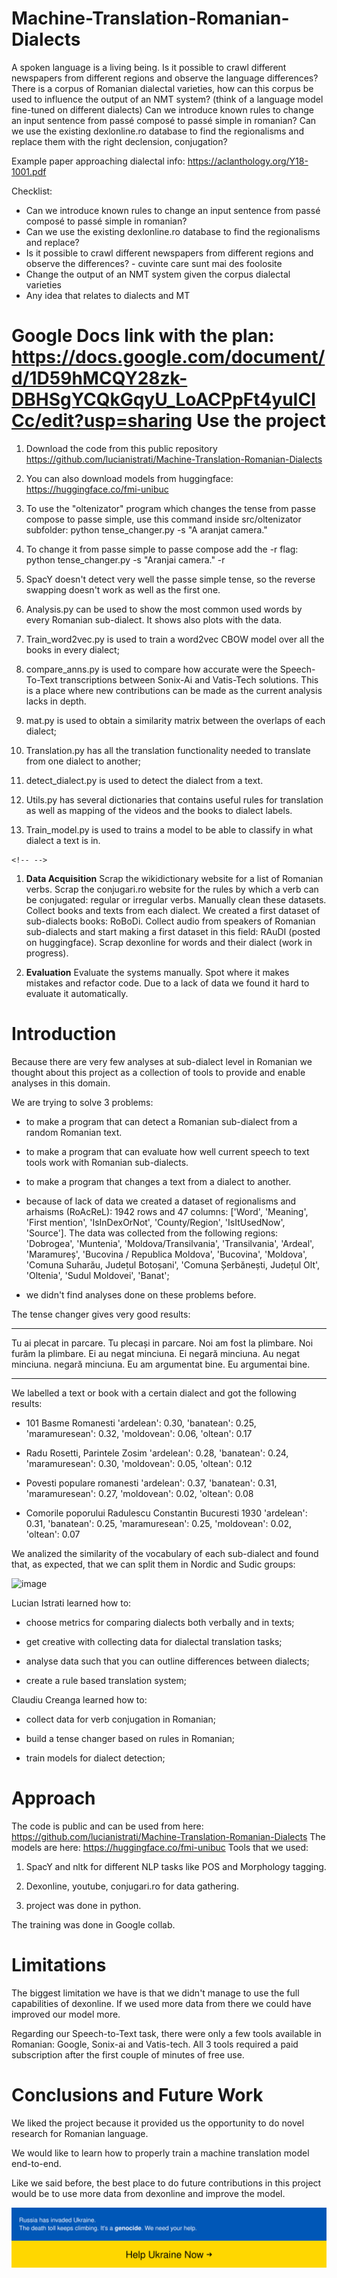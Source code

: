 # Machine-Translation-Romanian-Dialects
A spoken language is a living being. 
Is it possible to crawl different newspapers from different regions and observe the language differences? 
There is a corpus of Romanian dialectal varieties, how can this corpus be used to influence the output of an NMT system? (think of a language model fine-tuned on different dialects)
Can we introduce known rules to change an input sentence from passé composé to passé simple in romanian?
Can we use the existing dexlonline.ro database to find the regionalisms and replace them with the right declension, conjugation?

Example paper approaching dialectal info: https://aclanthology.org/Y18-1001.pdf

Checklist:
- Can we introduce known rules to change an input sentence from passé composé to passé simple in romanian?
- Can we use the existing dexlonline.ro database to find the regionalisms and replace?
- Is it possible to crawl different newspapers from different regions and observe the differences? - cuvinte care sunt mai des foolosite
- Change the output of an NMT system given the corpus dialectal varieties
- Any idea that relates to dialects and MT

Google Docs link with the plan: https://docs.google.com/document/d/1D59hMCQY28zk-DBHSgYCQkGqyU_LoACPpFt4yuIClCc/edit?usp=sharing
Use the project
===============

1.  Download the code from this public repository
    https://github.com/lucianistrati/Machine-Translation-Romanian-Dialects

2.  You can also download models from huggingface:
    https://huggingface.co/fmi-unibuc

3.  To use the \"oltenizator\" program which changes the tense from
    passe compose to passe simple, use this command inside
    src/oltenizator subfolder: python tense\_changer.py -s \"A aranjat
    camera.\"

4.  To change it from passe simple to passe compose add the -r flag:
    python tense\_changer.py -s \"Aranjai camera.\" -r

5.  SpacY doesn't detect very well the passe simple tense, so the
    reverse swapping doesn't work as well as the first one.

6.  Analysis.py can be used to show the most common used words by every
    Romanian sub-dialect. It shows also plots with the data.

7.  Train\_word2vec.py is used to train a word2vec CBOW model over all
    the books in every dialect;

8.  compare\_anns.py is used to compare how accurate were the
    Speech-To-Text transcriptions between Sonix-Ai and Vatis-Tech
    solutions. This is a place where new contributions can be made as
    the current analysis lacks in depth.

9.  mat.py is used to obtain a similarity matrix between the overlaps of
    each dialect;

10. Translation.py has all the translation functionality needed to
    translate from one dialect to another;

11. detect\_dialect.py is used to detect the dialect from a text.

12. Utils.py has several dictionaries that contains useful rules for
    translation as well as mapping of the videos and the books to
    dialect labels.

13. Train\_model.py is used to trains a model to be able to classify in
    what dialect a text is in.

```{=html}
<!-- -->
```
1.  **Data Acquisition** Scrap the wikidictionary website for a list of
    Romanian verbs. Scrap the conjugari.ro website for the rules by
    which a verb can be conjugated: regular or irregular verbs. Manually
    clean these datasets. Collect books and texts from each dialect. We
    created a first dataset of sub-dialects books: RoBoDi. Collect audio
    from speakers of Romanian sub-dialects and start making a first
    dataset in this field: RAuDI (posted on huggingface). Scrap
    dexonline for words and their dialect (work in progress).

2.  **Evaluation** Evaluate the systems manually. Spot where it makes
    mistakes and refactor code. Due to a lack of data we found it hard
    to evaluate it automatically.

Introduction
============

Because there are very few analyses at sub-dialect level in Romanian we
thought about this project as a collection of tools to provide and
enable analyses in this domain.

We are trying to solve 3 problems:

-   to make a program that can detect a Romanian sub-dialect from a
    random Romanian text.

-   to make a program that can evaluate how well current speech to text
    tools work with Romanian sub-dialects.

-   to make a program that changes a text from a dialect to another.

-   because of lack of data we created a dataset of regionalisms and
    arhaisms (RoAcReL): 1942 rows and 47 columns: \['Word', 'Meaning',
    'First mention', 'IsInDexOrNot', 'County/Region', 'IsItUsedNow',
    'Source'\]. The data was collected from the following regions:
    'Dobrogea', 'Muntenia', 'Moldova/Transilvania', 'Transilvania',
    'Ardeal', 'Maramureș', 'Bucovina / Republica Moldova', 'Bucovina',
    'Moldova', 'Comuna Suharău, Județul Botoșani', 'Comuna Șerbănești,
    Județul Olt', 'Oltenia', 'Sudul Moldovei', 'Banat';

-   we didn't find analyses done on these problems before.

The tense changer gives very good results:

  -------------------------- ------------------------
   Tu ai plecat in parcare.   Tu plecași in parcare.
   Noi am fost la plimbare.   Noi furăm la plimbare.
    Ei au negat minciuna.      Ei negară minciuna.
      Au negat minciuna.         negară minciuna.
    Eu am argumentat bine.     Eu argumentai bine.
  -------------------------- ------------------------

We labelled a text or book with a certain dialect and got the following
results:

-   101 Basme Romanesti 'ardelean': 0.30, 'banatean': 0.25,
    'maramuresean': 0.32, 'moldovean': 0.06, 'oltean': 0.17

-   Radu Rosetti, Parintele Zosim 'ardelean': 0.28, 'banatean': 0.24,
    'maramuresean': 0.30, 'moldovean': 0.05, 'oltean': 0.12

-   Povesti populare romanesti 'ardelean': 0.37, 'banatean': 0.31,
    'maramuresean': 0.27, 'moldovean': 0.02, 'oltean': 0.08

-   Comorile poporului Radulescu Constantin Bucuresti 1930 'ardelean':
    0.31, 'banatean': 0.25, 'maramuresean': 0.25, 'moldovean': 0.02,
    'oltean': 0.07

We analized the similarity of the vocabulary of each sub-dialect and
found that, as expected, that we can split them in Nordic and Sudic
groups:

![image](dialect)

Lucian Istrati learned how to:

-   choose metrics for comparing dialects both verbally and in texts;

-   get creative with collecting data for dialectal translation tasks;

-   analyse data such that you can outline differences between dialects;

-   create a rule based translation system;

Claudiu Creanga learned how to:

-   collect data for verb conjugation in Romanian;

-   build a tense changer based on rules in Romanian;

-   train models for dialect detection;

Approach
========

The code is public and can be used from here:
https://github.com/lucianistrati/Machine-Translation-Romanian-Dialects
The models are here: https://huggingface.co/fmi-unibuc Tools that we
used:

1.  SpacY and nltk for different NLP tasks like POS and Morphology
    tagging.

2.  Dexonline, youtube, conjugari.ro for data gathering.

3.  project was done in python.

The training was done in Google collab.

Limitations
===========

The biggest limitation we have is that we didn't manage to use the full
capabilities of dexonline. If we used more data from there we could have
improved our model more.

Regarding our Speech-to-Text task, there were only a few tools available
in Romanian: Google, Sonix-ai and Vatis-tech. All 3 tools required a
paid subscription after the first couple of minutes of free use.

Conclusions and Future Work
===========================

We liked the project because it provided us the opportunity to do novel
research for Romanian language.

We would like to learn how to properly train a machine translation model
end-to-end.

Like we said before, the best place to do future contributions in this
project would be to use more data from dexonline and improve the model.


[![Stand With Ukraine](https://raw.githubusercontent.com/vshymanskyy/StandWithUkraine/main/banner2-direct.svg)](https://stand-with-ukraine.pp.ua)

